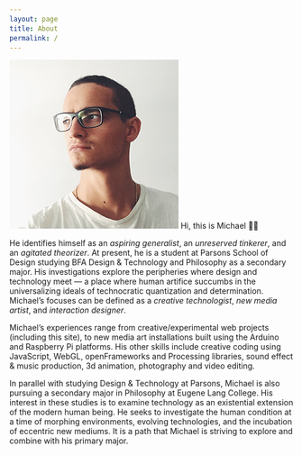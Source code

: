 ```yaml
---
layout: page
title: About
permalink: /
---
```


<p><img src="assets/img/head.jpg" id="portrait" alt="" /> Hi, this is Michael 👋🏼</p>

He identifies himself as an *aspiring generalist*, an *unreserved tinkerer*, and an *agitated theorizer*. At present, he is a student at Parsons School of Design studying BFA Design & Technology and Philosophy as a secondary major. His investigations explore the peripheries where design and technology meet — a place where human artifice succumbs in the universalizing ideals of technocratic quantization and determination. Michael’s focuses can be defined as a *creative technologist*, *new media artist*, and *interaction designer*.

Michael’s experiences range from creative/experimental web projects (including this site), to new media art installations built using the Arduino and Raspberry Pi platforms. His other skills include creative coding using JavaScript, WebGL, openFrameworks and Processing libraries, sound effect & music production, 3d animation, photography and video editing.

In parallel with studying Design & Technology at Parsons, Michael is also pursuing a secondary major in Philosophy at Eugene Lang College. His interest in these studies is to examine technology as an existential extension of the modern human being. He seeks to investigate the human condition at a time of morphing environments, evolving technologies, and the incubation of eccentric new mediums. It is a path that Michael is striving to explore and combine with his primary major.
